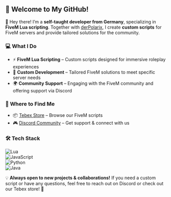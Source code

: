 ## 🚀 **Welcome to My GitHub!**

👋 Hey there! I’m a **self-taught developer from Germany**, specializing in **FiveM Lua scripting**. Together with [derPolarix](https://github.com/derPolarix), I create **custom scripts** for FiveM servers and provide tailored solutions for the community.

### 💻 **What I Do**

- ⚡ **FiveM Lua Scripting** – Custom scripts designed for immersive roleplay experiences  
- 🔧 **Custom Development** – Tailored FiveM solutions to meet specific server needs  
- 🌍 **Community Support** – Engaging with the FiveM community and offering support via Discord  

### 🔗 **Where to Find Me**  

- 📦 [Tebex Store](https://jp5m-scripts.tebex.io) – Browse our FiveM scripts  
- 🎮 [Discord Community](https://discord.gg/EfzCFzqTRR) – Get support & connect with us  

### 🛠️ **Tech Stack**  

![Lua](https://img.shields.io/badge/Lua-2C2D72?style=for-the-badge&logo=lua&logoColor=white)  
![JavaScript](https://img.shields.io/badge/JavaScript-F7DF1E?style=for-the-badge&logo=javascript&logoColor=black)  
![Python](https://img.shields.io/badge/Python-3776AB?style=for-the-badge&logo=python&logoColor=white)  
![Java](https://img.shields.io/badge/Java-007396?style=for-the-badge&logo=java&logoColor=white)  

💡 **Always open to new projects & collaborations!** If you need a custom script or have any questions, feel free to reach out on Discord or check out our Tebex store! 🚀  
